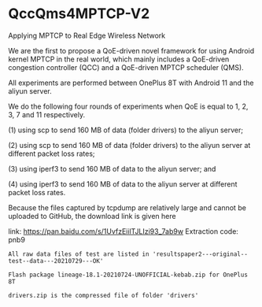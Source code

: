 # QccQms4MPTCP-V2
Applying MPTCP to Real Edge Wireless Network

We are the first to propose a QoE-driven novel framework for using Android kernel MPTCP in the real world, 
which mainly includes a QoE-driven congestion controller (QCC) and a QoE-driven MPTCP scheduler (QMS).



All experiments are performed between OnePlus 8T with Android 11 and the aliyun server.

We do the following four rounds of experiments when QoE is equal to 1, 2, 3, 7 and 11 respectively. 

(1) using scp to send 160 MB of data (folder drivers) to the aliyun server; 

(2) using scp to send 160 MB of data (folder drivers) to the aliyun server at different packet loss rates; 

(3) using iperf3 to send 160 MB of data to the aliyun server; and 

(4) using iperf3 to send 160 MB of data to the aliyun server at different packet loss rates.

Because the files captured by tcpdump are relatively large and cannot be uploaded to GitHub, the download link is given here

link: https://pan.baidu.com/s/1UvfzEiilTJLIzi93_7ab9w
Extraction code: pnb9

    All raw data files of test are listed in 'resultspaper2---original--test--data---20210729---OK'

    Flash package lineage-18.1-20210724-UNOFFICIAL-kebab.zip for OnePlus 8T

    drivers.zip is the compressed file of folder 'drivers'
